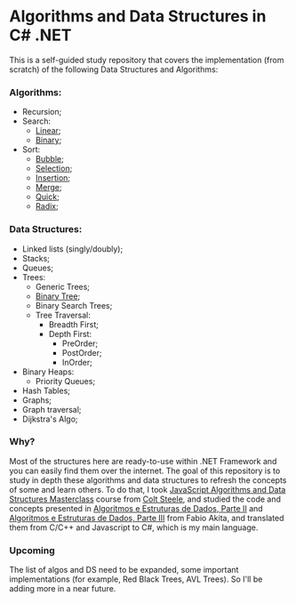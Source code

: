 # Algorithms and Data Structures in C# .NET

This is a self-guided study repository that covers the implementation (from scratch) of the following Data Structures and Algorithms:

### Algorithms:
- Recursion;
- Search:
    - [Linear](https://github.com/egehlen/algorithms-and-datastructures-csharp/blob/main/src/AlgorithmsAndDataStructures/Algorithms/Search/01_LinearSearch.cs);
    - [Binary](https://github.com/egehlen/algorithms-and-datastructures-csharp/blob/main/src/AlgorithmsAndDataStructures/Algorithms/Search/02_BinarySearch.cs);
- Sort:
    - [Bubble](https://github.com/egehlen/algorithms-and-datastructures-csharp/blob/main/src/AlgorithmsAndDataStructures/Algorithms/Sorting/01_BubbleSort.cs);
    - [Selection](https://github.com/egehlen/algorithms-and-datastructures-csharp/blob/main/src/AlgorithmsAndDataStructures/Algorithms/Sorting/02_SelectionSort.cs);
    - [Insertion](https://github.com/egehlen/algorithms-and-datastructures-csharp/blob/main/src/AlgorithmsAndDataStructures/Algorithms/Sorting/03_InsertionSort.cs);
    - [Merge](https://github.com/egehlen/algorithms-and-datastructures-csharp/blob/main/src/AlgorithmsAndDataStructures/Algorithms/Sorting/04_MergeSort.cs);
    - [Quick]();
    - [Radix]();

### Data Structures:
- Linked lists (singly/doubly);
- Stacks;
- Queues;
- Trees:
    - Generic Trees;
    - [Binary Tree](https://github.com/egehlen/algorithms-and-datastructures-csharp/blob/main/src/AlgorithmsAndDataStructures/DataStructures/BinaryTree/BinaryTree.cs);
    - Binary Search Trees;
    - Tree Traversal:
        - Breadth First;
        - Depth First:
            - PreOrder;
            - PostOrder;
            - InOrder;
- Binary Heaps:
    - Priority Queues;
- Hash Tables;
- Graphs;
- Graph traversal;
- Dijkstra's Algo;

### Why?
Most of the structures here are ready-to-use within .NET Framework and you can easily find them over the internet. The goal of this repository is to study in depth these algorithms and data structures to refresh the concepts of some and learn others. To do that, I took [JavaScript Algorithms and Data Structures Masterclass](https://www.udemy.com/course/js-algorithms-and-data-structures-masterclass/) course from [Colt Steele](https://www.youtube.com/c/ColtSteeleCode), and studied the code and concepts presented in [Algoritmos e Estruturas de Dados, Parte II](https://www.youtube.com/watch?v=YyWMN_0g3BQ) and [Algoritmos e Estruturas de Dados, Parte III](https://www.youtube.com/watch?v=9GdesxWtOgs) from Fabio Akita, and translated them from C/C++ and Javascript to C#, which is my main language.

### Upcoming
The list of algos and DS need to be expanded, some important implementations (for example, Red Black Trees, AVL Trees). So I'll be adding more in a near future.
